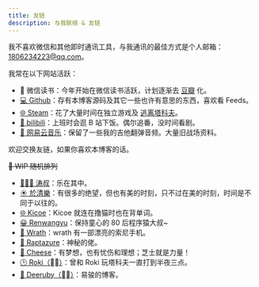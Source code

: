 ```yaml
---
title: 友链
description: 与我联络 & 友链
---
```


我不喜欢微信和其他即时通讯工具，与我通讯的最佳方式是个人邮箱：1806234223@qq.com。

我常在以下网站活跃：

* 📕 微信读书：今年开始在微信读书活跃，计划逐渐去 [豆瓣](https://book.douban.com/mine?status=collect) 化。
* [💻 Github](https://github.com/Lionad-Morotar)：存有本博客源码及其它一些也许有意思的东西，喜欢看 Feeds。
* [🌐 Steam](https://steamcommunity.com/id/Lionad_Guirotar/)：花了大量时间在独立游戏及 [逃离塔科夫](https://escapefromtarkov.com/)。
* [🍟 bilibili](https://space.bilibili.com/6626299)：上班时会逛 B 站下饭。偶尔追番，没时间看剧。
* [🎸 网易云音乐](https://music.163.com/#/user/home?id=64236446)：保留了一些我的吉他翻弹音频。大量旧战场资料。

欢迎交换友链，如果你喜欢本博客的话。

<del>🚧 WIP 随机排列</del>

* [🧔🏻‍♂️ 涛叔](https://taoshu.in)：乐在其中。
* [☀️ 於清樂](https://thiscute.world/)：有很多的绝望，但也有美的时刻，只不过在美的时刻，时间是不同于以往的。
* [🌐 Kicoe](https://www.kicoe.com/)：Kicoe 就连在撸猫时也在背单词。
* [😀 Renwangyu](https://blog.renwangyu.com/)：保持童心的 80 后程序猿大叔~
* [📱 Wrath](https://wrath.cc)：wrath 有一部漂亮的索尼手机。
* [🎉 Raptazure](https://raptazure.github.io)：神秘的佬。
* [🌻 Cheese](https://blog.youmuwhisper.space/)：有梦想，也有忧伤和理想；芝士就是力量！
* [🕒 Roki（⛓‍💥）](https://blog.weekii.cn/)：曾和 Roki 玩塔科夫一直打到半夜三点。
* [🍺 Deeruby（⛓‍💥）](https://deeruby.com)：易骏的博客。
